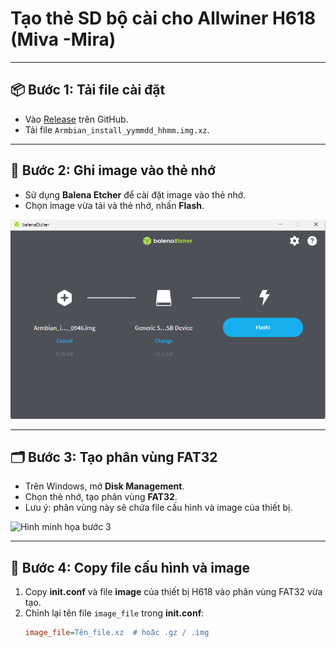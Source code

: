 # Tạo thẻ SD bộ cài cho Allwiner H618 (Miva -Mira)

---
## 📦 Bước 1: Tải file cài đặt

- Vào [Release](https://github.com/hoangvh/miva-armbian-build/releases) trên GitHub.
- Tải file `Armbian_install_yymmdd_hhmm.img.xz`.

---

## 💽 Bước 2: Ghi image vào thẻ nhớ

- Sử dụng **Balena Etcher** để cài đặt image vào thẻ nhớ.
- Chọn image vừa tải và thẻ nhớ, nhấn **Flash**.

![Hình minh họa bước 2](images/balena-etcher.png)

---

## 🗂 Bước 3: Tạo phân vùng FAT32

- Trên Windows, mở **Disk Management**.
- Chọn thẻ nhớ, tạo phân vùng **FAT32**.
- Lưu ý: phân vùng này sẽ chứa file cấu hình và image của thiết bị.

![Hình minh họa bước 3](link-to-image-step3.png)

---

## 📂 Bước 4: Copy file cấu hình và image

1. Copy **init.conf** và file **image** của thiết bị H618 vào phân vùng FAT32 vừa tạo.  
2. Chỉnh lại tên file `image_file` trong **init.conf**:
   ```ini
   image_file=Tên_file.xz  # hoặc .gz / .img
